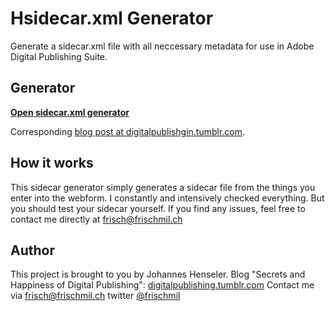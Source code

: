 Hsidecar.xml Generator
=====================

Generate a sidecar.xml file with all neccessary metadata for use in Adobe Digital Publishing Suite.

Generator
---------

**[Open sidecar.xml generator](http://projects.nordsueddesign.de/sidecarxml)**

Corresponding [blog post at digitalpublishgin.tumblr.com](http://digitalpublishing.tumblr.com).


How it works
------------

This sidecar generator simply generates a sidecar file from the things you enter into the webform. I constantly and intensively checked everything. But you should test your sidecar yourself. If you find any issues, feel free to contact me directly at frisch@frischmil.ch


Author
------

This project is brought to you by Johannes Henseler.
Blog "Secrets and Happiness of Digital Publishing": [digitalpublishing.tumblr.com](http://digitalpublishing.tumblr.com)
Contact me via [frisch@frischmil.ch](mailto:frischmilch@gmail.com)
twitter [@frischmil](http://twitter.com/frischmilch)